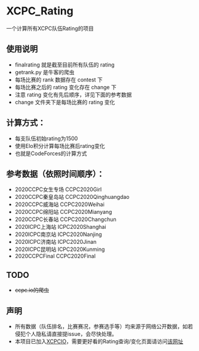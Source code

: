# XCPC_Rating
一个计算所有XCPC队伍Rating的项目

## 使用说明
- finalrating 就是截至目前所有队伍的 rating
- getrank.py 是牛客的爬虫
- 每场比赛的 rank 数据存在 contest 下
- 每场比赛之后的 rating 变化存在 change 下
- 注意 rating 变化有先后顺序，详见下面的参考数据
- change 文件夹下是每场比赛的 rating 变化

## 计算方式：
- 每支队伍初始rating为1500
- 使用Elo积分计算每场比赛后rating变化
- 也就是CodeForces的计算方式

## 参考数据（依照时间顺序）：
- 2020CCPC女生专场 CCPC2020Girl
- 2020CCPC秦皇岛站 CCPC2020Qinghuangdao
- 2020CCPC威海站 CCPC2020Weihai
- 2020CCPC绵阳站 CCPC2020Mianyang
- 2020CCPC长春站 CCPC2020Changchun
- 2020ICPC上海站 ICPC2020Shanghai
- 2020ICPC南京站 ICPC2020Nanjing
- 2020ICPC济南站 ICPC2020Jinan
- 2020ICPC昆明站 ICPC2020Kunming
- 2020CCPCFinal CCPC2020Final

## TODO
- ~~ccpc.io的爬虫~~

## 声明
- 所有数据（队伍排名，比赛赛况，参赛选手等）均来源于网络公开数据，如若侵犯个人隐私请直接提issue，会尽快处理。
- 本项目已加入[XCPCIO](https://github.com/XCPCIO)，需要更好看的Rating查询/变化页面请访问[该网址](https://rating.xcpcio.com/)
